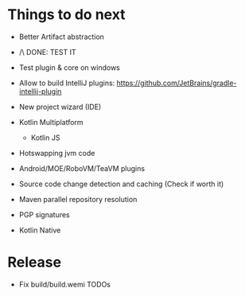 # Things to do next

- Better Artifact abstraction
- /\ DONE: TEST IT

- Test plugin & core on windows

- Allow to build IntelliJ plugins: https://github.com/JetBrains/gradle-intellij-plugin

- New project wizard (IDE)

- Kotlin Multiplatform
	- Kotlin JS

- Hotswapping jvm code

- Android/MOE/RoboVM/TeaVM plugins

- Source code change detection and caching (Check if worth it)

- Maven parallel repository resolution

- PGP signatures

- Kotlin Native

# Release

- Fix build/build.wemi TODOs